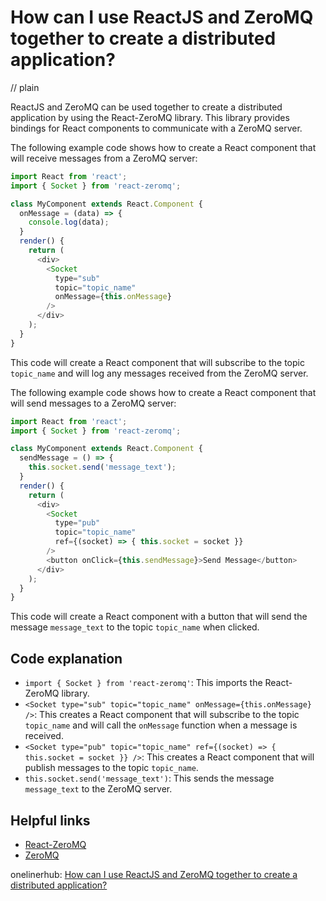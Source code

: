 # How can I use ReactJS and ZeroMQ together to create a distributed application?
// plain

ReactJS and ZeroMQ can be used together to create a distributed application by using the React-ZeroMQ library. This library provides bindings for React components to communicate with a ZeroMQ server.

The following example code shows how to create a React component that will receive messages from a ZeroMQ server:

```javascript
import React from 'react';
import { Socket } from 'react-zeromq';

class MyComponent extends React.Component {
  onMessage = (data) => {
    console.log(data);
  }
  render() {
    return (
      <div>
        <Socket
          type="sub"
          topic="topic_name"
          onMessage={this.onMessage}
        />
      </div>
    );
  }
}
```

This code will create a React component that will subscribe to the topic `topic_name` and will log any messages received from the ZeroMQ server.

The following example code shows how to create a React component that will send messages to a ZeroMQ server:

```javascript
import React from 'react';
import { Socket } from 'react-zeromq';

class MyComponent extends React.Component {
  sendMessage = () => {
    this.socket.send('message_text');
  }
  render() {
    return (
      <div>
        <Socket
          type="pub"
          topic="topic_name"
          ref={(socket) => { this.socket = socket }}
        />
        <button onClick={this.sendMessage}>Send Message</button>
      </div>
    );
  }
}
```

This code will create a React component with a button that will send the message `message_text` to the topic `topic_name` when clicked.

## Code explanation

- `import { Socket } from 'react-zeromq'`: This imports the React-ZeroMQ library.
- `<Socket type="sub" topic="topic_name" onMessage={this.onMessage} />`: This creates a React component that will subscribe to the topic `topic_name` and will call the `onMessage` function when a message is received.
- `<Socket type="pub" topic="topic_name" ref={(socket) => { this.socket = socket }} />`: This creates a React component that will publish messages to the topic `topic_name`.
- `this.socket.send('message_text')`: This sends the message `message_text` to the ZeroMQ server.

## Helpful links
- [React-ZeroMQ](https://github.com/zeromq/react-zeromq)
- [ZeroMQ](https://zeromq.org/)

onelinerhub: [How can I use ReactJS and ZeroMQ together to create a distributed application?](https://onelinerhub.com/reactjs/how-can-i-use-reactjs-and-zeromq-together-to-create-a-distributed-application)